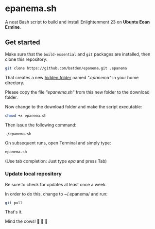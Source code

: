 # epanema.sh

A neat Bash script to build and install Enlightenment 23 on **Ubuntu Eoan Ermine**.

## Get started

Make sure that the `build-essential` and `git` packages are installed, then clone this repository:

```bash
git clone https://github.com/batden/epanema.git .epanema
```

That creates a new [hidden folder](https://itsfoss.com/hide-folders-and-show-hidden-files-in-ubuntu-beginner-trick/) named _".epanema"_ in your home directory.

Please copy the file _"epanema.sh"_ from this new folder to the download folder.

Now change to the download folder and make the script executable:

```bash
chmod +x epanema.sh
```

Then issue the following command:

```bash
./epanema.sh
```

On subsequent runs, open Terminal and simply type:

```bash
epanema.sh
```

(Use tab completion: Just type _epa_ and press Tab)

### Update local repository

Be sure to check for updates at least once a week.

In order to do this, change to ~/.epanema/ and run:

```bash
git pull
```

That's it.

Mind the cows! :cow2: :cow2: :cow2:
